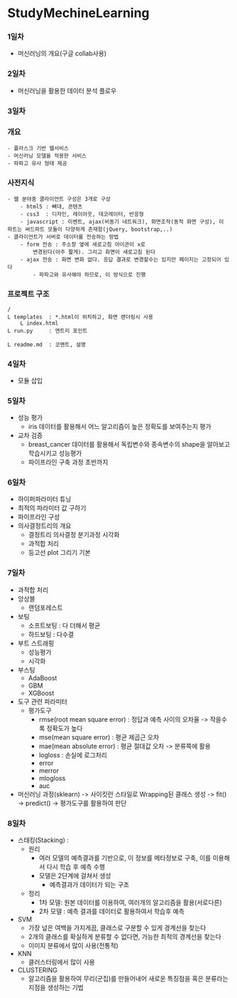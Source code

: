 # StudyMechineLearning

### 1일차
  - 머신러닝의 개요(구글 collab사용)

### 2일차 
  - 머신러닝을 활용한 데이터 분석 플로우

### 3일차
  ### 개요
    - 플라스크 기반 웹서비스
    - 머신러닝 모델을 적용한 서비스
    - 파파고 유사 형태 제공

  ### 사전지식
    - 웹 분야중 클라이언트 구성은 3개로 구성
        - html5 : 뼈대, 콘텐츠
        - css3  : 디자인, 레이아웃, 데코레이터, 반응형
        - javascript : 이벤트, ajax(비동기 네트워크), 화면조작(동적 화면 구성), 이 파트는 써드파트 모듈이 다양하게 존재함(jQuery, bootstrap,..)
    - 클라이언트가 서버로 데이터를 전송하는 방법
        - form 전송 : 주소창 옆에 새로고침 아이콘이 x로
            변경된다(아주 짧게). 그리고 화면이 새로고침 된다
        - ajax 전송 : 화면 변화 없다. 응답 결과로 변경할수는 있지만 페이지는 고정되어 있다
            - 파파고와 유사해야 하므로, 이 방식으로 진행

  ### 프로젝트 구조
    /
    L templates  : *.html이 위치하고, 화면 랜더링시 사용
        L index.html
    L run.py     : 엔트리 포인트
    
    L readme.md  : 코멘트, 설명
### 4일차
  - 모듈 삽입

### 5일차
  - 성능 평가
    - iris 데이터를 활용해서 어느 알고리즘이 높은 정확도를 보여주는지 평가
  - 교차 검증
    - breast_cancer 데이터를 활용해서 독립변수와 종속변수의 shape을 알아보고 학습시키고 성능평가
    - 파이프라인 구축 과정 초반까지
### 6일차 
  - 하이퍼파라미터 튜닝
  - 최적의 파라미터 값 구하기
  - 파이프라인 구성 
  - 의사결정트리의 개요
    - 결정트리 의사결정 분기과정 시각화
    - 과적합 처리
    - 등고선 plot 그리기 기본

### 7일차 
  - 과적합 처리
  - 앙상블 
    - 랜덤포레스트
  - 보팅
    - 소프트보팅 : 다 더해서 평균
    - 하드보팅 : 다수결
  - 부트 스트래핑
    - 성능평가
    - 시각화
  - 부스팅
    - AdaBoost
    - GBM
    - XGBoost
  - 도구 관련 파라미터
    - 평가도구
      - rmse(root mean square error) : 정답과 예측 사이의 오차율 -> 작을수록 정확도가 높다
      - mse(mean square error) : 평균 제곱근 오차
      - mae(mean absolute error) : 평균 절대값 오차 -> 분류쪽에 활용
      - logloss : 손실에 로그처리
      - error
      - merror
      - mlogloss
      - auc
  - 머신러닝 과정(sklearn) -> 사이킷런 스타일로 Wrapping된 클래스 생성 -> fit() -> predict() -> 평가도구를 활용하여 판단

### 8일차
  - 스태킹(Stacking) : 
    - 원리
      - 여러 모델의 예측결과를 기반으로, 이 정보를 메타정보로 구축, 이를 이용해서 다시 학습 후 예측 수행
      - 모델은 2단계에 걸쳐서 생성
        - 예측결과가 데이터가 되는 구조
    - 정리
      - 1차 모델: 원본 데이터를 이용하여, 여러개의 알고리즘을 활용(서로다른)
      - 2차 모델 : 예측 결과를 데이터로 활용하여서 학습후 예측 
  - SVM
    - 가장 넢은 여백을 가지게끔, 클래스로 구분할 수 있게 경계선을 찾는다
    - 2개의 클래스를 확실하게 분류할 수 없다면, 가능한 최적의 경계선을 찾는다
    - 이미지 분류에서 많이 사용(전통적)
  - KNN 
    - 클러스터링에서 많이 사용  
  - CLUSTERING
    - 알고리즘을 활용하여 무리(군집)를 만들어내어 새로운 특징점을 혹은 분류라는 지점을 생성하는 기법
                 

